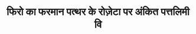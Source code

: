 ---
layout: quote
permalink: /sa/
langtag: sa
type: modern
script: Deva
langName: संस्कृतम्
englishLangName: Sanskrit
title: फिरो का फरमान पत्थर के रोज़ेटा पर अंकित पत्तलिमी वि
quote: इस फरमान की प्रतियां हाइरोग्लिफ़्स, डेमोटिक और ग्रीक में बसाल्ट स्लैब पर कटाई जाएगी और पहले, दूसरे और तीसरे क्रम के मंदिरों में पत्तलिमी, सदैव जीवित देवता की मूर्ति के पास रखी जाएगी।
reference: पत्थर के रोज़ेटा पर पत्तलिमी वि के फरमान, १९६ ईसा पूर्व, ब्रिटिश संग्रहालय।
imageAlt: पीरभुमी पांचतम की मुद्रा
selectAriaLabel: एक भाषा का चयन करें
buttonRandom: यादृच्छिक
direction: ltr
---